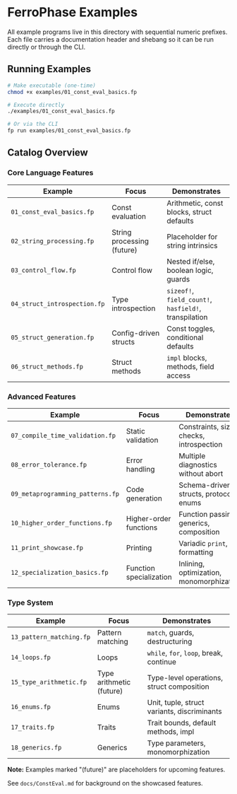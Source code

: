 # FerroPhase Examples

All example programs live in this directory with sequential numeric prefixes. Each file carries a documentation header and shebang so it can be run directly or through the CLI.

## Running Examples

```bash
# Make executable (one-time)
chmod +x examples/01_const_eval_basics.fp

# Execute directly
./examples/01_const_eval_basics.fp

# Or via the CLI
fp run examples/01_const_eval_basics.fp
```

## Catalog Overview

### Core Language Features

| Example | Focus | Demonstrates |
|---------|-------|--------------|
| `01_const_eval_basics.fp` | Const evaluation | Arithmetic, const blocks, struct defaults |
| `02_string_processing.fp` | String processing (future) | Placeholder for string intrinsics |
| `03_control_flow.fp` | Control flow | Nested if/else, boolean logic, guards |
| `04_struct_introspection.fp` | Type introspection | `sizeof!`, `field_count!`, `hasfield!`, transpilation |
| `05_struct_generation.fp` | Config-driven structs | Const toggles, conditional defaults |
| `06_struct_methods.fp` | Struct methods | `impl` blocks, methods, field access |

### Advanced Features

| Example | Focus | Demonstrates |
|---------|-------|--------------|
| `07_compile_time_validation.fp` | Static validation | Constraints, size checks, introspection |
| `08_error_tolerance.fp` | Error handling | Multiple diagnostics without abort |
| `09_metaprogramming_patterns.fp` | Code generation | Schema-driven structs, protocol enums |
| `10_higher_order_functions.fp` | Higher-order functions | Function passing, generics, composition |
| `11_print_showcase.fp` | Printing | Variadic `print`, formatting |
| `12_specialization_basics.fp` | Function specialization | Inlining, optimization, monomorphization |

### Type System

| Example | Focus | Demonstrates |
|---------|-------|--------------|
| `13_pattern_matching.fp` | Pattern matching | `match`, guards, destructuring |
| `14_loops.fp` | Loops | `while`, `for`, `loop`, break, continue |
| `15_type_arithmetic.fp` | Type arithmetic (future) | Type-level operations, struct composition |
| `16_enums.fp` | Enums | Unit, tuple, struct variants, discriminants |
| `17_traits.fp` | Traits | Trait bounds, default methods, impl |
| `18_generics.fp` | Generics | Type parameters, monomorphization |

**Note:** Examples marked "(future)" are placeholders for upcoming features.

See `docs/ConstEval.md` for background on the showcased features.
